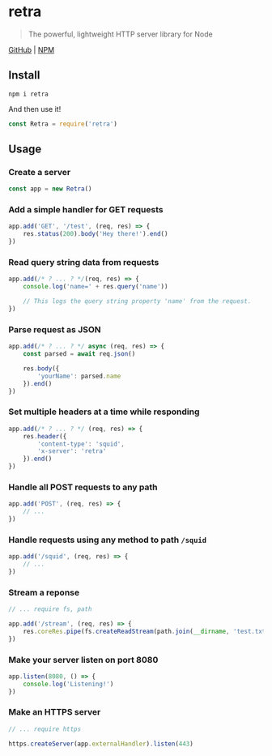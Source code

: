 # retra
> The powerful, lightweight HTTP server library for Node

[GitHub](https://www.npmjs.com/package/retra) | [NPM](https://www.npmjs.com/package/retra)

## Install

```shell
npm i retra
```

And then use it!

```js
const Retra = require('retra')
```

## Usage

### Create a server

```js
const app = new Retra()
```

### Add a simple handler for GET requests

```js
app.add('GET', '/test', (req, res) => {
	res.status(200).body('Hey there!').end()
})
```

### Read query string data from requests

```js
app.add(/* ? ... ? */(req, res) => {
	console.log('name=' + res.query('name'))

	// This logs the query string property 'name' from the request.
})
```

### Parse request as JSON

```js
app.add(/* ? ... ? */ async (req, res) => {
	const parsed = await req.json()

	res.body({
		'yourName': parsed.name
	}).end()
})
```

### Set multiple headers at a time while responding

```js
app.add(/* ? ... ? */ (req, res) => {
	res.header({
		'content-type': 'squid',
		'x-server': 'retra'
	}).end()
})
```

### Handle all POST requests to any path

```js
app.add('POST', (req, res) => {
	// ...
})
```

### Handle requests using any method to path `/squid`

```js
app.add('/squid', (req, res) => {
	// ...
})
```

### Stream a reponse

```js
// ... require fs, path

app.add('/stream', (req, res) => {
	res.coreRes.pipe(fs.createReadStream(path.join(__dirname, 'test.txt')))
})
```

### Make your server listen on port 8080

```js
app.listen(8080, () => {
	console.log('Listening!')
})
```

### Make an HTTPS server

```js
// ... require https

https.createServer(app.externalHandler).listen(443)
```